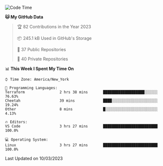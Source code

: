 <!--START_SECTION:waka-->
![Code Time](http://img.shields.io/badge/Code%20Time-135%20hrs-blue)

**🐱 My GitHub Data** 

> 🏆 82 Contributions in the Year 2023
 > 
> 📦 245.1 kB Used in GitHub's Storage 
 > 
> 📜 37 Public Repositories 
 > 
> 🔑 40 Private Repositories  
 > 
📊 **This Week I Spent My Time On** 

```text
⌚︎ Time Zone: America/New_York

💬 Programming Languages: 
Terraform                2 hrs 38 mins       ███████████████████░░░░░░   76.63% 
Cheetah                  39 mins             ████░░░░░░░░░░░░░░░░░░░░░   19.24% 
Other                    8 mins              █░░░░░░░░░░░░░░░░░░░░░░░░   4.13%

🔥 Editors: 
VS Code                  3 hrs 27 mins       █████████████████████████   100.0%

💻 Operating System: 
Linux                    3 hrs 27 mins       █████████████████████████   100.0%

```


 Last Updated on 10/03/2023
<!--END_SECTION:waka-->